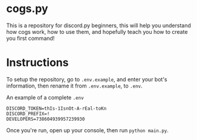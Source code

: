 # cogs.py

This is a repository for discord.py beginners, this will help you understand how cogs work, how to use them, and hopefully teach you how to create you first command!


# Instructions

To setup the repository, go to `.env.example`, and enter your bot's information, then rename it from `.env.example`, to `.env`.

  An example of a complete `.env`
  ```
  DISCORD_TOKEN=thIs-1IsnOt-A-rEal-toKn
  DISCORD_PREFIX=!
  DEVELOPERS=738604939957239930
  ```
  

Once you're run, open up your console, then run `python main.py`.
  
    
